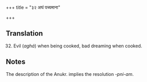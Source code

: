 +++
title = "३२ अघं पच्यमाना"

+++
## Translation
32. Evil (*aghá*) when being cooked, bad dreaming when cooked.

## Notes
The description of the Anukr. implies the resolution *-pni-am*.
